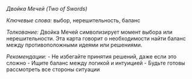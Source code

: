 *Двойка Мечей \(Two of Swords\)*

*Ключевые слова:* выбор, нерешительность, баланс

*Толкование:* 
Двойка Мечей символизирует момент выбора или нерешительности\. Эта карта говорит о необходимости найти баланс между противоположными идеями или решениями\.

*Рекомендации:*
\- Не избегайте принятия решений, даже если это сложно
\- Ищите баланс между логикой и интуицией
\- Будьте готовы рассмотреть все стороны ситуации
